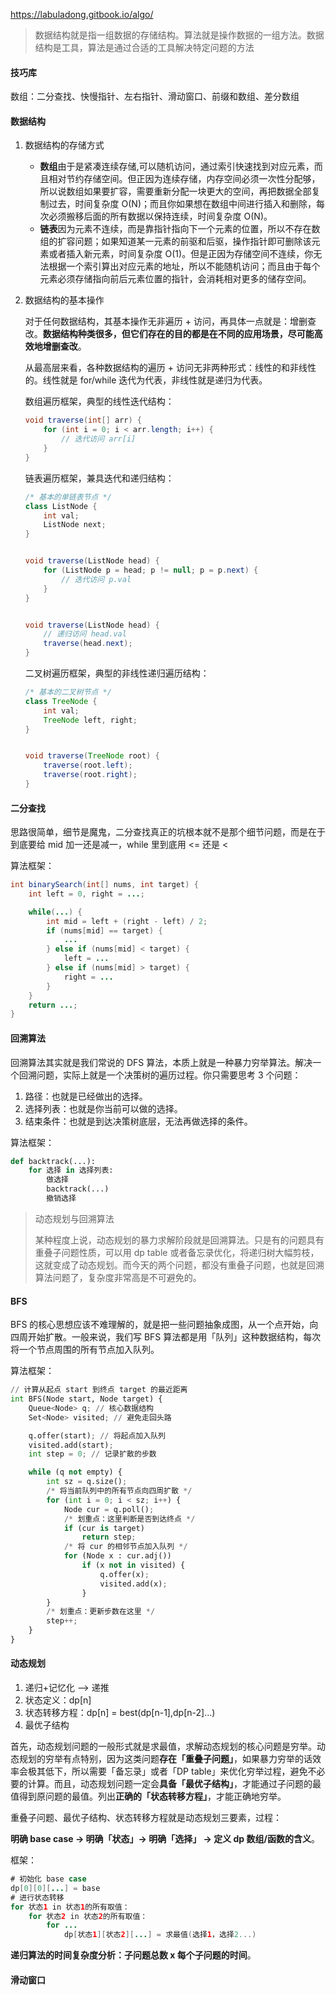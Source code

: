 https://labuladong.gitbook.io/algo/

> 数据结构就是指一组数据的存储结构。算法就是操作数据的一组方法。数据结构是工具，算法是通过合适的工具解决特定问题的方法

#### 技巧库

数组：二分查找、快慢指针、左右指针、滑动窗口、前缀和数组、差分数组



#### 数据结构

1. 数据结构的存储方式

   - **数组**由于是紧凑连续存储,可以随机访问，通过索引快速找到对应元素，而且相对节约存储空间。但正因为连续存储，内存空间必须一次性分配够，所以说数组如果要扩容，需要重新分配一块更大的空间，再把数据全部复制过去，时间复杂度 O(N)；而且你如果想在数组中间进行插入和删除，每次必须搬移后面的所有数据以保持连续，时间复杂度 O(N)。
   - **链表**因为元素不连续，而是靠指针指向下一个元素的位置，所以不存在数组的扩容问题；如果知道某一元素的前驱和后驱，操作指针即可删除该元素或者插入新元素，时间复杂度 O(1)。但是正因为存储空间不连续，你无法根据一个索引算出对应元素的地址，所以不能随机访问；而且由于每个元素必须存储指向前后元素位置的指针，会消耗相对更多的储存空间。

2. 数据结构的基本操作

   对于任何数据结构，其基本操作无非遍历 + 访问，再具体一点就是：增删查改。**数据结构种类很多，但它们存在的目的都是在不同的应用场景，尽可能高效地增删查改**。

   从最高层来看，各种数据结构的遍历 + 访问无非两种形式：线性的和非线性的。线性就是 for/while 迭代为代表，非线性就是递归为代表。

   数组遍历框架，典型的线性迭代结构：

   ```java
   void traverse(int[] arr) {
       for (int i = 0; i < arr.length; i++) {
           // 迭代访问 arr[i]
       }
   }
   ```

   链表遍历框架，兼具迭代和递归结构：

   ```java
   /* 基本的单链表节点 */
   class ListNode {
       int val;
       ListNode next;
   }
   
   
   void traverse(ListNode head) {
       for (ListNode p = head; p != null; p = p.next) {
           // 迭代访问 p.val
       }
   }
   
   
   void traverse(ListNode head) {
       // 递归访问 head.val
       traverse(head.next);
   }
   ```

   二叉树遍历框架，典型的非线性递归遍历结构：

   ```java
   /* 基本的二叉树节点 */
   class TreeNode {
       int val;
       TreeNode left, right;
   }
   
   
   void traverse(TreeNode root) {
       traverse(root.left);
       traverse(root.right);
   }
   ```



#### 二分查找

思路很简单，细节是魔鬼，二分查找真正的坑根本就不是那个细节问题，而是在于到底要给 mid 加一还是减一，while 里到底用 <= 还是 <

算法框架：

```java
int binarySearch(int[] nums, int target) {
    int left = 0, right = ...;

    while(...) {
        int mid = left + (right - left) / 2;
        if (nums[mid] == target) {
            ...
        } else if (nums[mid] < target) {
            left = ...
        } else if (nums[mid] > target) {
            right = ...
        }
    }
    return ...;
}
```





#### 回溯算法

回溯算法其实就是我们常说的 DFS 算法，本质上就是一种暴力穷举算法。解决一个回溯问题，实际上就是一个决策树的遍历过程。你只需要思考 3 个问题：

1. 路径：也就是已经做出的选择。
2. 选择列表：也就是你当前可以做的选择。
3. 结束条件：也就是到达决策树底层，无法再做选择的条件。

算法框架：

```python
def backtrack(...):
    for 选择 in 选择列表:
        做选择
        backtrack(...)
        撤销选择
```



> 动态规划与回溯算法
>
> 某种程度上说，动态规划的暴力求解阶段就是回溯算法。只是有的问题具有重叠子问题性质，可以用 dp table 或者备忘录优化，将递归树大幅剪枝，这就变成了动态规划。而今天的两个问题，都没有重叠子问题，也就是回溯算法问题了，复杂度非常高是不可避免的。



#### BFS

BFS 的核心思想应该不难理解的，就是把一些问题抽象成图，从一个点开始，向四周开始扩散。一般来说，我们写 BFS 算法都是用「队列」这种数据结构，每次将一个节点周围的所有节点加入队列。

算法框架：

```python
// 计算从起点 start 到终点 target 的最近距离
int BFS(Node start, Node target) {
    Queue<Node> q; // 核心数据结构
    Set<Node> visited; // 避免走回头路

    q.offer(start); // 将起点加入队列
    visited.add(start);
    int step = 0; // 记录扩散的步数

    while (q not empty) {
        int sz = q.size();
        /* 将当前队列中的所有节点向四周扩散 */
        for (int i = 0; i < sz; i++) {
            Node cur = q.poll();
            /* 划重点：这里判断是否到达终点 */
            if (cur is target)
                return step;
            /* 将 cur 的相邻节点加入队列 */
            for (Node x : cur.adj())
                if (x not in visited) {
                    q.offer(x);
                    visited.add(x);
                }
        }
        /* 划重点：更新步数在这里 */
        step++;
    }
}
```



#### 动态规划

1. 递归+记忆化 ——> 递推
2. 状态定义：dp[n]
3. 状态转移方程：dp[n] = best(dp[n-1],dp[n-2]...)
4. 最优子结构



首先，动态规划问题的一般形式就是求最值，求解动态规划的核心问题是穷举。动态规划的穷举有点特别，因为这类问题**存在「重叠子问题」**，如果暴力穷举的话效率会极其低下，所以需要「备忘录」或者「DP table」来优化穷举过程，避免不必要的计算。而且，动态规划问题一定会**具备「最优子结构」**，才能通过子问题的最值得到原问题的最值。列出**正确的「状态转移方程」**，才能正确地穷举。

重叠子问题、最优子结构、状态转移方程就是动态规划三要素，过程：

**明确 base case -> 明确「状态」-> 明确「选择」 -> 定义 dp 数组/函数的含义**。

框架：

```java
# 初始化 base case
dp[0][0][...] = base
# 进行状态转移
for 状态1 in 状态1的所有取值：
    for 状态2 in 状态2的所有取值：
        for ...
            dp[状态1][状态2][...] = 求最值(选择1，选择2...)
```

**递归算法的时间复杂度分析：子问题总数 x 每个子问题的时间**。



#### 滑动窗口





























